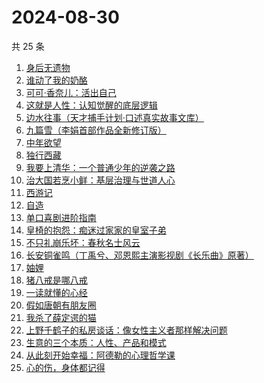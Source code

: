 # 2024-08-30

共 25 条

<!-- BEGIN WEREAD -->
<!-- 最后更新时间 2024-08-30 13:13:48 +0800 -->
1. [身后无遗物](https://weread.qq.com/web/bookDetail/6fb32b10813ab926dg013feb)
1. [谁动了我的奶酪](https://weread.qq.com/web/bookDetail/9eb32a6059b42c9ebc1da49)
1. [可可·香奈儿：活出自己](https://weread.qq.com/web/bookDetail/1f7323a0813ab9210g011380)
1. [这就是人性：认知觉醒的底层逻辑](https://weread.qq.com/web/bookDetail/f84327c0813ab9224g012fc7)
1. [边水往事（天才捕手计划·口述真实故事文库）](https://weread.qq.com/web/bookDetail/064326a0813ab779ag018bda)
1. [九篇雪（李娟首部作品全新修订版）](https://weread.qq.com/web/bookDetail/e4b32820717ffac9e4b705e)
1. [中年欲望](https://weread.qq.com/web/bookDetail/5b032d30813ab91d3g0139ad)
1. [独行西藏](https://weread.qq.com/web/bookDetail/6e4325f0813ab91e2g01493e)
1. [我要上清华：一个普通少年的逆袭之路](https://weread.qq.com/web/bookDetail/98a32cb0813ab8e90g013b33)
1. [治大国若烹小鲜：基层治理与世道人心](https://weread.qq.com/web/bookDetail/57e32aa0813ab75ddg010a4d)
1. [西游记](https://weread.qq.com/web/bookDetail/64032210721070a5640294f)
1. [自造](https://weread.qq.com/web/bookDetail/a9532a00813ab6b14g010a74)
1. [单口喜剧进阶指南](https://weread.qq.com/web/bookDetail/83432cc0813ab7406g014dbc)
1. [皇椅的抱怨：痴迷过家家的皇室子弟](https://weread.qq.com/web/bookDetail/f31321d0813ab8f57g019ea5)
1. [不只礼崩乐坏：春秋名士风云](https://weread.qq.com/web/bookDetail/47c325c0813ab91d8g0172af)
1. [长安铜雀鸣（丁禹兮、邓恩熙主演影视剧《长乐曲》原著）](https://weread.qq.com/web/bookDetail/32f322f0813ab77c1g0172a4)
1. [妯娌](https://weread.qq.com/web/bookDetail/ecf320e0813ab920fg01913e)
1. [猪八戒是哪八戒](https://weread.qq.com/web/bookDetail/16d32180813ab855bg019d81)
1. [一读就懂的心经](https://weread.qq.com/web/bookDetail/b63329d0813ab8ddeg0188ac)
1. [假如唐朝有朋友圈](https://weread.qq.com/web/bookDetail/3ea32240813ab9218g01486c)
1. [我杀了薛定谔的猫](https://weread.qq.com/web/bookDetail/fd032c90813ab8eebg0120b8)
1. [上野千鹤子的私房谈话：像女性主义者那样解决问题](https://weread.qq.com/web/bookDetail/6e732530813ab8115g010136)
1. [生意的三个本质：人性、产品和模式](https://weread.qq.com/web/bookDetail/a2732b80813ab91a6g0139fa)
1. [从此刻开始幸福：阿德勒的心理哲学课](https://weread.qq.com/web/bookDetail/39a32040813ab8e61g017a2f)
1. [心的伤，身体都记得](https://weread.qq.com/web/bookDetail/c2a32bd0813ab8ee8g011b58)
<!-- END WEREAD -->